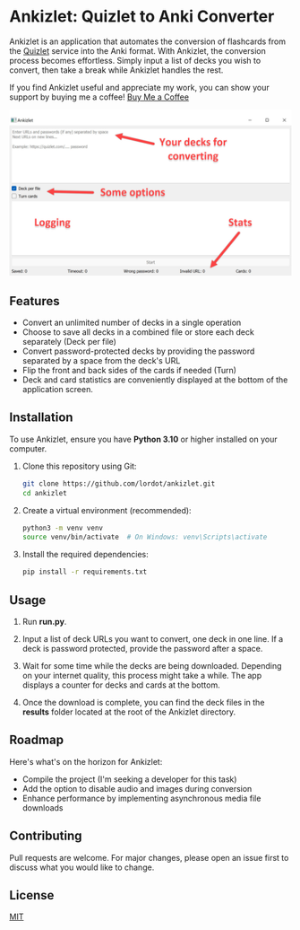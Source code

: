 # Ankizlet: Quizlet to Anki Converter

Ankizlet is an application that automates the conversion of flashcards from the [Quizlet](https://quizlet.com/) service into the Anki format. With Ankizlet, the conversion process becomes effortless. Simply input a list of decks you wish to convert, then take a break while Ankizlet handles the rest.

If you find Ankizlet useful and appreciate my work, you can show your support by buying me a coffee! [Buy Me a Coffee](https://www.buymeacoffee.com/lord0t)

![](https://github.com/lordot/ankizlet/blob/main/example.jpg)

## Features

- Convert an unlimited number of decks in a single operation
- Choose to save all decks in a combined file or store each deck separately (Deck per file)
- Convert password-protected decks by providing the password separated by a space from the deck's URL
- Flip the front and back sides of the cards if needed (Turn)
- Deck and card statistics are conveniently displayed at the bottom of the application screen.

## Installation

To use Ankizlet, ensure you have **Python 3.10** or higher installed on your computer.

1. Clone this repository using Git:
   ```sh
   git clone https://github.com/lordot/ankizlet.git
   cd ankizlet

2. Create a virtual environment (recommended):
   ```sh
   python3 -m venv venv
   source venv/bin/activate  # On Windows: venv\Scripts\activate
   
3. Install the required dependencies:
   ```sh
   pip install -r requirements.txt
   
## Usage


1. Run **run.py**.


2. Input a list of deck URLs you want to convert, one deck in one line. If a deck is password protected, provide the password after a space.


3. Wait for some time while the decks are being downloaded. Depending on your internet quality, this process might take a while. The app displays a counter for decks and cards at the bottom.


4. Once the download is complete, you can find the deck files in the **results** folder located at the root of the Ankizlet directory.

## Roadmap
Here's what's on the horizon for Ankizlet:

- Compile the project (I'm seeking a developer for this task)
- Add the option to disable audio and images during conversion
- Enhance performance by implementing asynchronous media file downloads

## Contributing

Pull requests are welcome. For major changes, please open an issue first
to discuss what you would like to change.

## License

[MIT](https://choosealicense.com/licenses/mit/)

